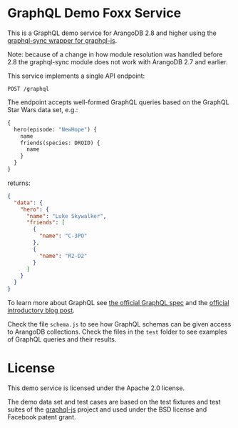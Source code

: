 # GraphQL Demo Foxx Service

This is a GraphQL demo service for ArangoDB 2.8 and higher
using the [graphql-sync wrapper for graphql-js](https://github.com/arangodb/graphql-sync).

Note: because of a change in how module resolution was handled before 2.8
the graphql-sync module does not work with ArangoDB 2.7 and earlier.

This service implements a single API endpoint:

`POST /graphql`

The endpoint accepts well-formed GraphQL queries based on the
GraphQL Star Wars data set, e.g.:

```graphql
{
  hero(episode: "NewHope") {
    name
    friends(species: DROID) {
      name
    }
  }
}
```

returns:

```json
{
  "data": {
    "hero": {
      "name": "Luke Skywalker",
      "friends": [
        {
          "name": "C-3PO"
        },
        {
          "name": "R2-D2"
        }
      ]
    }
  }
}
```

To learn more about GraphQL see [the official GraphQL spec](https://facebook.github.io/graphql/) and the [official introductory blog post](https://code.facebook.com/posts/1691455094417024/graphql-a-data-query-language/).

Check the file `schema.js` to see how GraphQL schemas can be given access to
ArangoDB collections. Check the files in the `test` folder to see examples of
GraphQL queries and their results.

# License

This demo service is licensed under the Apache 2.0 license.

The demo data set and test cases are based on the test fixtures and test suites
of the [graphql-js](https://github.com/graphql/graphql-js) project and used under
the BSD license and Facebook patent grant.
